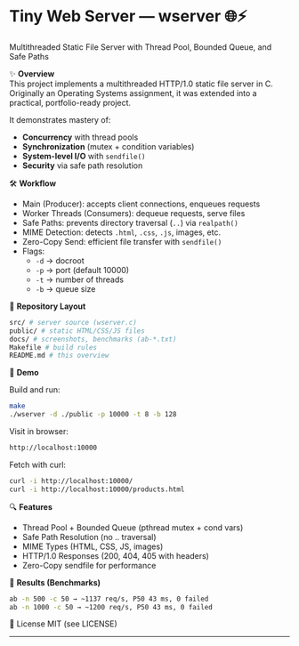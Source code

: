 # Tiny Web Server — wserver 🌐⚡  
Multithreaded Static File Server with Thread Pool, Bounded Queue, and Safe Paths  

✨ **Overview**  
This project implements a multithreaded HTTP/1.0 static file server in C.  
Originally an Operating Systems assignment, it was extended into a practical, portfolio-ready project.  

It demonstrates mastery of:  
- **Concurrency** with thread pools  
- **Synchronization** (mutex + condition variables)  
- **System-level I/O** with `sendfile()`  
- **Security** via safe path resolution  

🛠️ **Workflow**  
- Main (Producer): accepts client connections, enqueues requests  
- Worker Threads (Consumers): dequeue requests, serve files  
- Safe Paths: prevents directory traversal (`..`) via `realpath()`  
- MIME Detection: detects `.html`, `.css`, `.js`, images, etc.  
- Zero-Copy Send: efficient file transfer with `sendfile()`  
- Flags:  
  - `-d` → docroot  
  - `-p` → port (default 10000)  
  - `-t` → number of threads  
  - `-b` → queue size  

📁 **Repository Layout**  
```bash
src/ # server source (wserver.c)
public/ # static HTML/CSS/JS files
docs/ # screenshots, benchmarks (ab-*.txt)
Makefile # build rules
README.md # this overview
```

🚦 **Demo**  

Build and run:  
```bash
make
./wserver -d ./public -p 10000 -t 8 -b 128
```

Visit in browser:
```bash
http://localhost:10000
```

Fetch with curl:
```bash
curl -i http://localhost:10000/
curl -i http://localhost:10000/products.html
```


🔍 **Features**

- Thread Pool + Bounded Queue (pthread mutex + cond vars)
- Safe Path Resolution (no .. traversal)
- MIME Types (HTML, CSS, JS, images)
- HTTP/1.0 Responses (200, 404, 405 with headers)
- Zero-Copy sendfile for performance


🚦 **Results (Benchmarks)**

```bash
ab -n 500 -c 50 → ~1137 req/s, P50 43 ms, 0 failed
ab -n 1000 -c 50 → ~1200 req/s, P50 43 ms, 0 failed
```

📜 License
MIT (see LICENSE)

---
